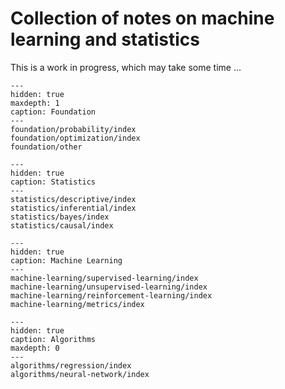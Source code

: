 Collection of notes on machine learning and statistics
======================================================

This is a work in progress, which may take some time ...


```{toctree}
---
hidden: true
maxdepth: 1
caption: Foundation
---
foundation/probability/index
foundation/optimization/index
foundation/other
```

```{toctree}
---
hidden: true
caption: Statistics
---
statistics/descriptive/index
statistics/inferential/index
statistics/bayes/index
statistics/causal/index
```

```{toctree}
---
hidden: true
caption: Machine Learning
---
machine-learning/supervised-learning/index
machine-learning/unsupervised-learning/index
machine-learning/reinforcement-learning/index
machine-learning/metrics/index
```

```{toctree}
---
hidden: true
caption: Algorithms
maxdepth: 0
---
algorithms/regression/index
algorithms/neural-network/index
```